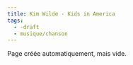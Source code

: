 ```yaml
---
title: Kim Wilde - Kids in America
tags:
  - -draft
  - musique/chanson
---
```


Page créée automatiquement, mais vide.
